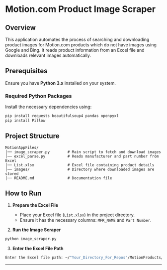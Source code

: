 # Motion.com Product Image Scraper

## Overview
This application automates the process of searching and downloading product images for Motion.com products which do not have images using Google and Bing. It reads product information from an Excel file and downloads relevant images automatically.

## Prerequisites
Ensure you have **Python 3.x** installed on your system.

### Required Python Packages
Install the necessary dependencies using:
```sh
pip install requests beautifulsoup4 pandas openpyxl
pip install Pillow
```

## Project Structure
```
MotionAppFiles/
│── image_scraper.py        # Main script to fetch and download images
│── excel_parse.py          # Reads manufacturer and part number from Excel
│── List.xlsx               # Excel file containing product details
│── images/                 # Directory where downloaded images are stored
│── README.md               # Documentation file
```

## How to Run
1. **Prepare the Excel File**
   - Place your Excel file (`List.xlsx`) in the project directory.
   - Ensure it has the necessary columns: `MFR_NAME` and `Part Number`.

2. **Run the Image Scraper**
```sh
python image_scraper.py
```

3. **Enter the Excel File Path**
```sh
Enter the Excel file path: ~/"Your_Directory_For_Repos"/MotionProducts/MotionAppFiles/List.xlsx
```


---


